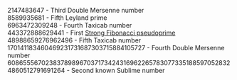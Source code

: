2147483647 - Third Double Mersenne number  
8589935681 - Fifth Leyland prime  
6963472309248 - Fourth Taxicab number  
443372888629441 - First [Strong Fibonacci pseudoprime](https://en.wikipedia.org/wiki/Lucas_pseudoprime#Fibonacci_pseudoprimes)  
48988659276962496 - Fifth Taxicab number  
170141183460469231731687303715884105727 - Fourth Double Mersenne number  
6086555670238378989670371734243169622657830773351885970528324860512791691264 - Second known Sublime number  
